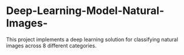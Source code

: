 # Deep-Learning-Model-Natural-Images-
This project implements a deep learning solution for classifying natural images across 8 different categories.
